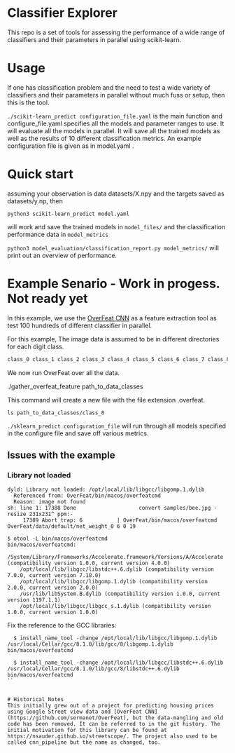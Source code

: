 # Classifier Explorer
This repo is a set of tools for assessing the performance of a wide range of classifiers and their parameters in parallel using scikit-learn.

# Usage
If one has classification problem and the need to test a wide variety of classifiers and their parameters in parallel without much fuss or setup, then this is the tool.

```./scikit-learn_predict configuration_file.yaml``` is the main function and configure_file.yaml specifies all the models and parameter ranges to use. It will evaluate all the models in parallel. It will save all the trained models as well as the results of 10 different classification metrics. An example configuration file is given as in model.yaml .


# Quick start

assuming your observation is data datasets/X.npy and the targets saved as datasets/y.np, then
```
python3 scikit-learn_predict model.yaml
```

will work and save the trained models in ```model_files/``` and the classification performance data in ```model_metrics```

```python3 model_evaluation/classification_report.py model_metrics/``` will print out an overview of performance. 

# Example Senario - Work in progess. Not ready yet

In this example, we use the [OverFeat CNN](https://github.com/sermanet/OverFeat) as a feature extraction tool as test 100 hundreds of different classifier in parallel. 

For this example, The image data is assumed to be in different directories for each digit class.

``` bash
class_0 class_1 class_2 class_3 class_4 class_5 class_6 class_7 class_8 class_9
```

We now run OverFeat over all the data.

./gather_overfeat_feature path_to_data_classes 

This command will create a new file with the file extension .overfeat. 

```
ls path_to_data_classes/class_0 
```

```./sklearn_predict configuration_file``` will run through all models specified in the configure file and save off various metrics.


## Issues with the example

### Library not loaded
```
dyld: Library not loaded: /opt/local/lib/libgcc/libgomp.1.dylib
  Referenced from: OverFeat/bin/macos/overfeatcmd
  Reason: image not found
sh: line 1: 17388 Done                    convert samples/bee.jpg -resize 231x231^ ppm:-
     17389 Abort trap: 6           | OverFeat/bin/macos/overfeatcmd OverFeat/data/default/net_weight_0 6 0 19 
```
     
```
$ otool -L bin/macos/overfeatcmd
bin/macos/overfeatcmd:
    /System/Library/Frameworks/Accelerate.framework/Versions/A/Accelerate (compatibility version 1.0.0, current version 4.0.0)
    /opt/local/lib/libgcc/libstdc++.6.dylib (compatibility version 7.0.0, current version 7.18.0)
    /opt/local/lib/libgcc/libgomp.1.dylib (compatibility version 2.0.0, current version 2.0.0)
    /usr/lib/libSystem.B.dylib (compatibility version 1.0.0, current version 1197.1.1)
    /opt/local/lib/libgcc/libgcc_s.1.dylib (compatibility version 1.0.0, current version 1.0.0)
```

Fix the reference to the GCC libraries:

```
  $ install_name_tool -change /opt/local/lib/libgcc/libgomp.1.dylib /usr/local/Cellar/gcc/8.1.0/lib/gcc/8/libgomp.1.dylib bin/macos/overfeatcmd
```
  
```
  $ install_name_tool -change /opt/local/lib/libgcc/libstdc++.6.dylib /usr/local/Cellar/gcc/8.1.0/lib/gcc/8/libstdc++.6.dylib bin/macos/overfeatcmd
``
     
     
# Historical Notes
This initially grew out of a project for predicting housing prices using Google Street view data and [OverFeat CNN](https://github.com/sermanet/OverFeat), but the data-mangling and old code has been removed. It can be referred to in the git history. The initial motivation for this library can be found at https://nsauder.github.io/streetscope/. The project also used to be called cnn_pipeline but the name as changed, too.
